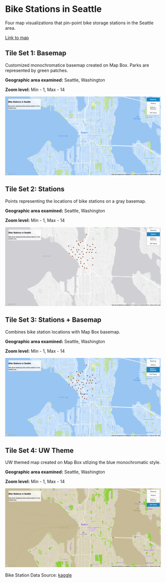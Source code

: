 # Bike Stations in Seattle 

Four map visualizations that pin-point bike storage stations in the Seattle area.

[Link to map](https://zubaidaal.github.io/BIke-station-tiles/)


## Tile Set 1: Basemap

Customized monochromatice basemap created on Map Box. Parks are represented by green patches.

**Geographic area examined:** Seattle, Washington

**Zoom level:** Min - 1, Max - 14

![tile set 1](img/tile%201.png)


## Tile Set 2: Stations

Points representing the locations of bike stations on a gray basemap.

**Geographic area examined:** Seattle, Washington

**Zoom level:** Min - 1, Max - 14

![tile set 1](img/tile%202.png)


## Tile Set 3: Stations + Basemap

Combines bike station locations with Map Box basemap.

**Geographic area examined:** Seattle, Washington

**Zoom level:** Min - 1, Max - 14

![tile set 1](img/tile%203.png)


## Tile Set 4: UW Theme

UW themed map created on Map Box utlizing the blue monochromatic style.

**Geographic area examined:** Seattle, Washington

**Zoom level:** Min - 1, Max - 14

![tile set 1](img/tile%204.png)


Bike Station Data Source:  [kaggle](https://www.kaggle.com/datasets/pronto/cycle-share-dataset)


